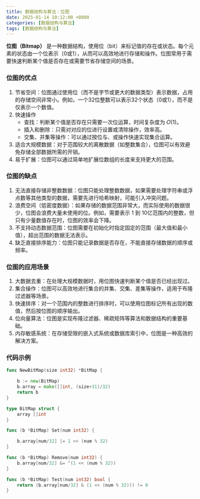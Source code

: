 ```yaml
---
title: 数据结构与算法：位图
date: 2025-01-14 10:12:00 +0800
categories: [数据结构与算法]
tags: [数据结构与算法]
---
```


**位图（Bitmap）** 是一种数据结构，使用位（bit）来标记值的存在或状态。每个元素的状态由一个位表示（0或1），从而可以高效地进行存储和操作。位图常用于需要快速判断某个值是否存在或需要节省存储空间的场景。

### 位图的优点

1. 节省空间：位图通过使用位（而不是字节或更大的数据类型）表示数据，占用的存储空间非常小。例如，一个32位整数可以表示32个状态（0或1），而不是仅表示一个数值。
2. 快速操作
    - 查找：判断某个值是否存在只需要一次位运算，时间复杂度为 𝑂(1)。
    - 插入和删除：只需对对应的位进行设置或清除操作，效率高。
    - 交集、并集等操作：可以通过按位与、或操作快速实现集合运算。
3. 适合大规模数据：对于范围较大的离散数据（如整数集合），位图可以有效避免存储全部数据所需的开销。
4. 易于扩展：位图可以通过简单地扩展位数组的长度来支持更大的范围。

### 位图的缺点

1. 无法直接存储非整数数据：位图只能处理整数数据，如果需要处理字符串或浮点数等其他类型的数据，需要先进行哈希映射，可能引入冲突问题。
2. 浪费空间（低密度数据）：如果存储的数据范围非常大，而实际使用的数据很少，位图会浪费大量未使用的位。例如，需要表示 1 到 10亿范围内的整数，但只有少量数值存在时，位图的效率会下降。
3. 不支持动态数据范围：位图需要在初始化时指定固定的范围（最大值和最小值），超出范围的数据无法表示。
4. 缺乏直接排序能力：位图只能记录数据是否存在，不能直接存储数据的顺序或频率。

### 位图的应用场景

1. 大数据去重：在处理大规模数据时，用位图快速判断某个值是否已经出现过。
2. 集合操作：位图可以高效地进行集合的并集、交集、差集等操作，适用于布隆过滤器等场景。
3. 快速排序：对一个范围内的整数进行排序时，可以使用位图标记所有出现的数值，然后按位图的顺序输出。
4. 位向量算法：位图是实现布隆过滤器、稀疏矩阵等算法和数据结构的重要基础。
5. 内存敏感系统：在存储受限的嵌入式系统或数据库索引中，位图是一种高效的解决方案。

### 代码示例
```go
func NewBitMap(size int32) *BitMap {

	b := new(BitMap)
	b.array = make([]int, (size+31)/32)
	return b
}

type BitMap struct {
	array []int
}

func (b *BitMap) Set(num int32) {

	b.array[num/32] |= 1 << (num % 32)
}

func (b *BitMap) Remove(num int32) {
	b.array[num/32] &= ^(1 << (num % 32))
}

func (b *BitMap) Test(num int32) bool {
	return (b.array[num/32] & (1 << (num % 32))) != 0
}
```